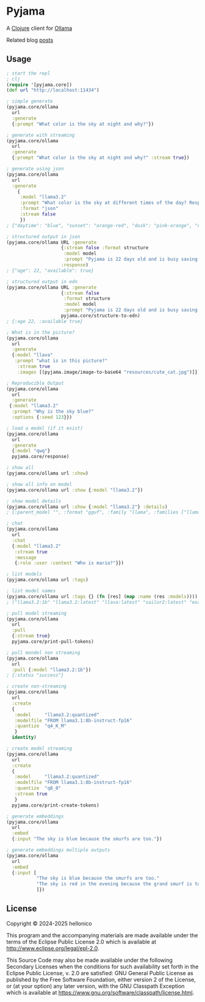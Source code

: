 # Pyjama

A [Clojure](https://clojure.org/) client for [Ollama](https://ollama.com/)

Related blog [posts](http://blog.hellonico.info/tags/pyjama/)

## Usage

```clojure
; start the repl
; clj
(require '[pyjama.core])
(def url "http://localhost:11434")

; simple generate
(pyjama.core/ollama 
  url
  :generate 
  {:prompt "What color is the sky at night and why?"})

; generate with streaming
(pyjama.core/ollama
  url
  :generate
  {:prompt "What color is the sky at night and why?" :stream true})

; generate using json
(pyjama.core/ollama 
  url 
  :generate
    {
     :model "llama3.2"
     :prompt "What color is the sky at different times of the day? Respond using JSON"
     :format "json"
     :stream false
     })
; {"daytime": "blue", "sunset": "orange-red", "dusk": "pink-orange", "night": "dark blue or black"}

; structured output in json
(pyjama.core/ollama URL :generate
                    {:stream false :format structure
                     :model model
                     :prompt "Pyjama is 22 days old and is busy saving the world."}
                    :response)
; {"age": 22, "available": true}

; structured output in edn
(pyjama.core/ollama URL :generate
                    {:stream false
                     :format structure
                     :model model
                     :prompt "Pyjama is 22 days old and is busy saving the world."}
                    pyjama.core/structure-to-edn)
; {:age 22, :available true}

; What is in the picture?
(pyjama.core/ollama 
  url 
  :generate
  {:model "llava"
   :prompt "what is in this picture?"
    :stream true
    :images [(pyjama.image/image-to-base64 "resources/cute_cat.jpg")]})

; Reproducible Output
(pyjama.core/ollama 
  url 
  :generate
 {:model "llama3.2"
  :prompt "Why is the sky blue?" 
  :options {:seed 123}})

; load a model (if it exist)
(pyjama.core/ollama 
  url 
  :generate 
  {:model "qwq"} 
  pyjama.core/response)

; show all
(pyjama.core/ollama url :show)

; show all info on model
(pyjama.core/ollama url :show {:model "llama3.2"})

; show model details
(pyjama.core/ollama url :show {:model "llama3.2"} :details)
; {:parent_model "", :format "gguf", :family "llama", :families ["llama"], :parameter_size "3.2B", :quantization_level "Q4_K_M"}

; chat
(pyjama.core/ollama
  url
  :chat
  {:model "llama3.2" 
   :stream true 
   :message 
   {:role :user :content "Who is mario?"}})

; list models
(pyjama.core/ollama url :tags)

; list model names
(pyjama.core/ollama url :tags {} (fn [res] (map :name (res :models))))
; ("llama3.2:1b" "llama3.2:latest" "llava:latest" "sailor2:latest" "exaone3.5:2.4b")

; pull model streaming
(pyjama.core/ollama
  url
  :pull
  {:stream true}
  pyjama.core/print-pull-tokens)

; pull mondel non streaming
(pyjama.core/ollama
  url
  :pull {:model "llama3.2:1b"})
; {:status "success"}

; create non-streaming
(pyjama.core/ollama
  url
  :create
  {
   :model     "llama3.2:quantized"
   :modelfile "FROM llama3.1:8b-instruct-fp16"
   :quantize  "q4_K_M"
   }
  identity)

; create model streaming
(pyjama.core/ollama
  url
  :create
  {
   :model     "llama3.2:quantized"
   :modelfile "FROM llama3.1:8b-instruct-fp16"
   :quantize  "q8_0"
   :stream true
   }
  pyjama.core/print-create-tokens)

; generate embeddings
(pyjama.core/ollama
  url
  :embed
  {:input "The sky is blue because the smurfs are too."})

; generate embeddings multiple outputs
(pyjama.core/ollama
  url
  :embed
  {:input [
           "The sky is blue because the smurfs are too."
           "The sky is red in the evening because the grand smurf is too."
           ]})
```


## License

Copyright © 2024-2025 hellonico

This program and the accompanying materials are made available under the
terms of the Eclipse Public License 2.0 which is available at
http://www.eclipse.org/legal/epl-2.0.

This Source Code may also be made available under the following Secondary
Licenses when the conditions for such availability set forth in the Eclipse
Public License, v. 2.0 are satisfied: GNU General Public License as published by
the Free Software Foundation, either version 2 of the License, or (at your
option) any later version, with the GNU Classpath Exception which is available
at https://www.gnu.org/software/classpath/license.html.
